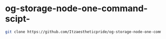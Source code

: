 # og-storage-node-one-command-scipt-
```bash 
git clone https://github.com/Itzaestheticpride/og-storage-node-one-command-scipt- && cd og-storage-node-one-command-scipt- && chmod +x automation for og node setup.sh && sudo bash "./automation for og node setup.sh"
```
